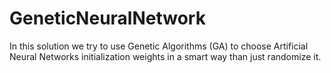 # GeneticNeuralNetwork
In this solution we try to use Genetic Algorithms (GA) to choose Artificial Neural Networks initialization weights in a smart way than just randomize it.
